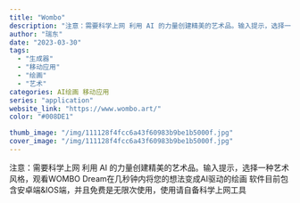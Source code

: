 ```yaml
---
title: "Wombo"
description: "注意：需要科学上网 利用 AI 的力量创建精美的艺术品。输入提示，选择一种艺术风格，观看WOMBO Dream在几秒钟内"
author: "瑞东"
date: "2023-03-30"
tags:
  - "生成器"
  - "移动应用"
  - "绘画"
  - "艺术"
categories: AI绘画 移动应用
series: "application"
website_link: "https://www.wombo.art/"
color: "#008DE1"

thumb_image: "/img/111128f4fcc6a43f60983b9be1b5000f.jpg"
cover_image: "/img/111128f4fcc6a43f60983b9be1b5000f.jpg"
---
```


注意：需要科学上网 利用 AI 的力量创建精美的艺术品。输入提示，选择一种艺术风格，观看WOMBO Dream在几秒钟内将您的想法变成AI驱动的绘画  软件目前包含安卓端&IOS端，并且免费是无限次使用，使用请自备科学上网工具      